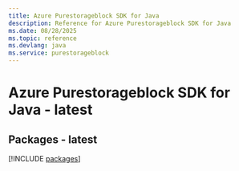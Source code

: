 ```yaml
---
title: Azure Purestorageblock SDK for Java
description: Reference for Azure Purestorageblock SDK for Java
ms.date: 08/28/2025
ms.topic: reference
ms.devlang: java
ms.service: purestorageblock
---
```

# Azure Purestorageblock SDK for Java - latest
## Packages - latest
[!INCLUDE [packages](purestorageblock-index.md)]